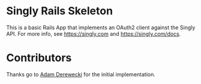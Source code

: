 # Singly Rails Skeleton

This is a basic Rails App that implements an OAuth2 client against the Singly
API. For more info, see https://singly.com and https://singly.com/docs.

# Contributors

Thanks go to [Adam Derewecki](https://github.com/derwiki) for the initial implementation.
